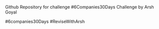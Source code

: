 Github Repository for challenge #6Companies30Days Challenge by Arsh Goyal

#6companies30Days #ReviseWithArsh